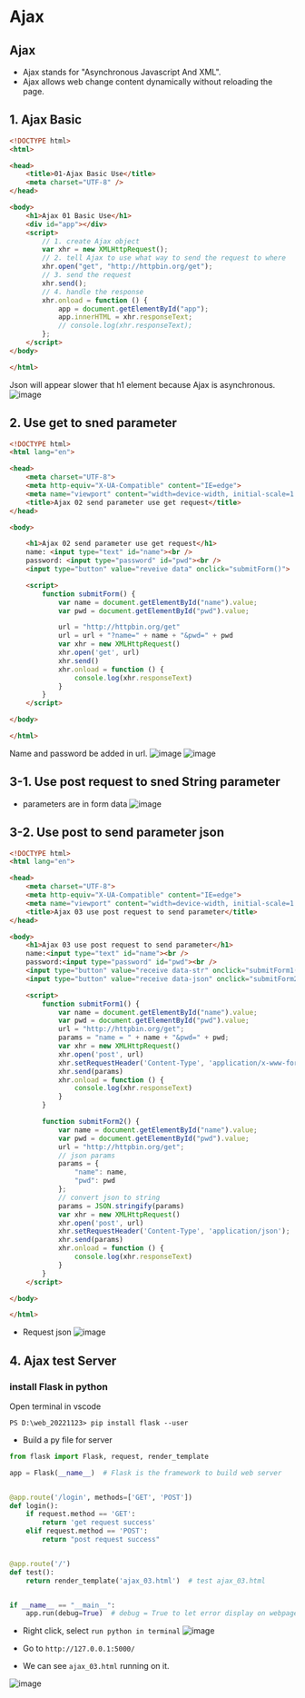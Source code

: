# Ajax
## Ajax
- Ajax stands for "Asynchronous Javascript And XML".
- Ajax allows web change content dynamically without reloading the page.


## 1. Ajax Basic

```html
<!DOCTYPE html>
<html>

<head>
    <title>01-Ajax Basic Use</title>
    <meta charset="UTF-8" />
</head>

<body>
    <h1>Ajax 01 Basic Use</h1>
    <div id="app"></div>
    <script>
        // 1. create Ajax object
        var xhr = new XMLHttpRequest();
        // 2. tell Ajax to use what way to send the request to where
        xhr.open("get", "http://httpbin.org/get");
        // 3. send the request
        xhr.send();
        // 4. handle the response
        xhr.onload = function () {
            app = document.getElementById("app");
            app.innerHTML = xhr.responseText;
            // console.log(xhr.responseText);
        };
    </script>
</body>

</html>
```
Json will appear slower that h1 element because Ajax is asynchronous.
![image](https://user-images.githubusercontent.com/79159894/203877196-2196c557-6c61-49cf-8e31-a8a80fe5ede2.png)

## 2. Use get to sned parameter

```html
<!DOCTYPE html>
<html lang="en">

<head>
    <meta charset="UTF-8">
    <meta http-equiv="X-UA-Compatible" content="IE=edge">
    <meta name="viewport" content="width=device-width, initial-scale=1.0">
    <title>Ajax 02 send parameter use get request</title>
</head>

<body>

    <h1>Ajax 02 send parameter use get request</h1>
    name: <input type="text" id="name"><br />
    password: <input type="password" id="pwd"><br />
    <input type="button" value="reveive data" onclick="submitForm()">

    <script>
        function submitForm() {
            var name = document.getElementById("name").value;
            var pwd = document.getElementById("pwd").value;

            url = "http://httpbin.org/get"
            url = url + "?name=" + name + "&pwd=" + pwd
            var xhr = new XMLHttpRequest()
            xhr.open('get', url)
            xhr.send()
            xhr.onload = function () {
                console.log(xhr.responseText)
            }
        }
    </script>

</body>

</html>
```

Name and password be added in url.
![image](https://user-images.githubusercontent.com/79159894/203878573-27137b80-e950-48e6-b64b-46f2ac5d9782.png)
![image](https://user-images.githubusercontent.com/79159894/203878633-14de1d97-b908-43c8-b42c-827619653245.png)


## 3-1. Use post request to sned String parameter

- parameters are in form data
![image](https://user-images.githubusercontent.com/79159894/203881855-15a8b537-349e-40b9-aa35-72f823918fb4.png)

## 3-2. Use post to send parameter json

```html
<!DOCTYPE html>
<html lang="en">

<head>
    <meta charset="UTF-8">
    <meta http-equiv="X-UA-Compatible" content="IE=edge">
    <meta name="viewport" content="width=device-width, initial-scale=1.0">
    <title>Ajax 03 use post request to send parameter</title>
</head>

<body>
    <h1>Ajax 03 use post request to send parameter</h1>
    name:<input type="text" id="name"><br />
    password:<input type="password" id="pwd"><br />
    <input type="button" value="receive data-str" onclick="submitForm1()">
    <input type="button" value="receive data-json" onclick="submitForm2()">

    <script>
        function submitForm1() {
            var name = document.getElementById("name").value;
            var pwd = document.getElementById("pwd").value;
            url = "http://httpbin.org/get";
            params = "name = " + name + "&pwd=" + pwd;
            var xhr = new XMLHttpRequest()
            xhr.open('post', url)
            xhr.setRequestHeader('Content-Type', 'application/x-www-form-urlencoded');
            xhr.send(params)
            xhr.onload = function () {
                console.log(xhr.responseText)
            }
        }

        function submitForm2() {
            var name = document.getElementById("name").value;
            var pwd = document.getElementById("pwd").value;
            url = "http://httpbin.org/get";
            // json params
            params = {
                "name": name,
                "pwd": pwd
            };
            // convert json to string
            params = JSON.stringify(params)
            var xhr = new XMLHttpRequest()
            xhr.open('post', url)
            xhr.setRequestHeader('Content-Type', 'application/json');
            xhr.send(params)
            xhr.onload = function () {
                console.log(xhr.responseText)
            }
        }
    </script>

</body>

</html>
```
- Request json
![image](https://user-images.githubusercontent.com/79159894/203882705-de549d00-4a2a-4589-a1cf-da68b776d783.png)

## 4. Ajax test Server

### install Flask in python
Open terminal in vscode
```
PS D:\web_20221123> pip install flask --user
```
- Build a py file for server
```python
from flask import Flask, request, render_template

app = Flask(__name__)  # Flask is the framework to build web server


@app.route('/login', methods=['GET', 'POST'])
def login():
    if request.method == 'GET':
        return 'get request success'
    elif request.method == 'POST':
        return "post request success"


@app.route('/')
def test():
    return render_template('ajax_03.html')  # test ajax_03.html


if __name__ == "__main__":
    app.run(debug=True)  # debug = True to let error display on webpage
```
- Right click, select `run python in terminal`
![image](https://user-images.githubusercontent.com/79159894/203896532-0131f0ca-d03c-4e77-b74c-89fa0554611e.png)

- Go to `http://127.0.0.1:5000/`
- We can see `ajax_03.html` running on it.

![image](https://user-images.githubusercontent.com/79159894/203896662-51471ec4-b801-4ca7-ab58-413c6c70a644.png)

